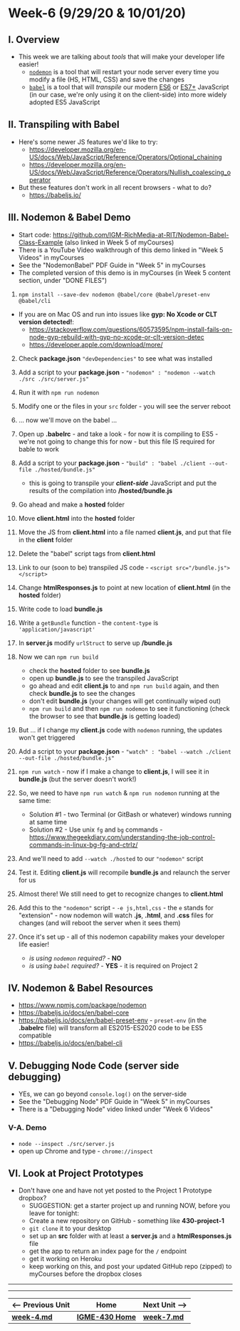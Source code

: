 # Week-6 (9/29/20 & 10/01/20)

## I. Overview
- This week we are talking about *tools* that will make your developer life easier!
  - [`nodemon`](https://www.npmjs.com/package/nodemon) is a tool that will restart your node server every time you modify a file (HS, HTML, CSS) and save the changes
  - [`babel`](https://babeljs.io/repl/) is a tool that will *transpile* our modern [ES6](http://es6-features.org/#Constants) or [ES7+](https://davidwalsh.name/es7-es8-features) JavaScript (in our case, we're only using it on the client-side) into more widely adopted ES5 JavaScript

## II. Transpiling with Babel

- Here's some newer JS features we'd like to try:
  - https://developer.mozilla.org/en-US/docs/Web/JavaScript/Reference/Operators/Optional_chaining
  - https://developer.mozilla.org/en-US/docs/Web/JavaScript/Reference/Operators/Nullish_coalescing_operator
- But these features don't work in all recent browsers - what to do?
  - https://babeljs.io/
  
## III. Nodemon & Babel Demo

- Start code: https://github.com/IGM-RichMedia-at-RIT/Nodemon-Babel-Class-Example (also linked in Week 5 of myCourses)
- There is a YouTube Video walkthrough of this demo linked in "Week 5 Videos" in myCourses 
- See the "NodemonBabel" PDF Guide in "Week 5" in myCourses 
- The completed version of this demo is in myCourses (in Week 5 content section, under "DONE FILES")

1. `npm install --save-dev nodemon @babel/core @babel/preset-env @babel/cli`

  - If you are on Mac OS and run into issues like **gyp: No Xcode or CLT version detected!**:
    - https://stackoverflow.com/questions/60573595/npm-install-fails-on-node-gyp-rebuild-with-gyp-no-xcode-or-clt-version-detec
    - https://developer.apple.com/download/more/

2. Check **package.json** `"devDependencies"` to see what was installed

3. Add a script to your **package.json** - `"nodemon" : "nodemon --watch ./src ./src/server.js"`

4. Run it with `npm run nodemon`

5. Modify one or the files in your `src` folder - you will see the server reboot

6. ... now we'll move on the babel ...

7. Open up **.babelrc** - and take a look - for now it is compiling to ES5 - we're not going to change this for now - but this file IS required for bable to work

8. Add a script to your **package.json** - `"build" : "babel ./client --out-file ./hosted/bundle.js"`

    - this is going to transpile your ***client-side*** JavaScript and put the results of the compilation into **/hosted/bundle.js**

9. Go ahead and make a **hosted** folder

10. Move **client.html** into the **hosted** folder

11. Move the JS from **client.html** into a file named **client.js**, and put that file in the **client** folder

12. Delete the "babel" script tags from **client.html**

13. Link to our (soon to be) transpiled JS code - `<script src="/bundle.js"></script>`

14. Change **htmlResponses.js** to point at new location of **client.html** (in the **hosted** folder)

15. Write code to load **bundle.js** 

16. Write a `getBundle` function - the `content-type` is `'application/javascript'`

17. In **server.js** modify `urlStruct` to serve up **/bundle.js**

18. Now we can `npm run build`
    - check the **hosted** folder to see **bundle.js**
    - open up **bundle.js** to see the transpiled JavaScript
    - go ahead and edit **client.js** to and `npm run build` again, and then check **bundle.js** to see the changes
    - don't edit **bundle.js** (your changes will get continually wiped out)
    - `npm run build` and then `npm run nodemon` to see it functioning (check the browser to see that **bundle.js** is getting loaded)
  
19. But ... if I change my **client.js** code with `nodemon` running, the updates won't get triggered

20. Add a script to your **package.json** - `"watch" : "babel --watch ./client --out-file ./hosted/bundle.js"`

21. `npm run watch` - now if I make a change to **client.js**, I will see it in **bundle.js** (but the server doesn't work!)

22. So, we need to have  `npm run watch` & `npm run nodemon` running at the same time:
    - Solution #1 - two Terminal (or GitBash or whatever) windows running at same time
    - Solution #2 - Use unix `fg` and `bg` commands - https://www.thegeekdiary.com/understanding-the-job-control-commands-in-linux-bg-fg-and-ctrlz/ 

23. And we'll need to add `--watch ./hosted` to our `"nodemon"` script

24. Test it. Editing **client.js** will recompile **bundle.js** and relaunch the server for us

25. Almost there! We still need to get to recognize changes to **client.html**

26. Add this to the `"nodemon"` script - `-e js,html,css` - the `e` stands for "extension" - now nodemon will watch **.js**, **.html**, and **.css** files for changes (and will reboot the server when it sees them)

27. Once it's set up - all of this nodemon capability makes your developer life easier!
    - *is using `nodemon` required?* - **NO**
    - *is using `babel` required?* - **YES** - it is required on Project 2

## IV. Nodemon & Babel Resources
- https://www.npmjs.com/package/nodemon
- https://babeljs.io/docs/en/babel-core
- https://babeljs.io/docs/en/babel-preset-env - `preset-env` (in the **.babelrc** file) will transform all ES2015-ES2020 code to be ES5 compatible
- https://babeljs.io/docs/en/babel-cli


## V. Debugging Node Code (server side debugging)

- YEs, we can go beyond `console.log()` on the server-side
- See the "Debugging Node" PDF Guide in "Week 5" in myCourses 
- There is a "Debugging Node" video linked under "Week 6 Videos"

### V-A. Demo

-  `node --inspect ./src/server.js`
- open up Chrome and type - `chrome://inspect`

## VI. Look at Project Prototypes

- Don't have one and have not yet posted to the Project 1 Prototype dropbox? 
  - SUGGESTION:  get a starter project up and running NOW, before you leave for tonight:
  - Create a new repository on GitHub - something like **430-project-1**
  - `git clone` it to your desktop
  - set up an **src** folder with at least a **server.js** and a **htmlResponses.js** file
  - get the app to return an index page for the `/` endpoint
  - get it working on Heroku
  - keep working on this, and post your updated GitHub repo (zipped) to myCourses before the dropbox closes


<hr><hr>  

| <-- Previous Unit | Home | Next Unit -->
| --- | --- | --- 
| [**week-4.md**](week-4.md)     |  [**IGME-430 Home**](../README.md) | [**week-7.md**](week-7.md)
